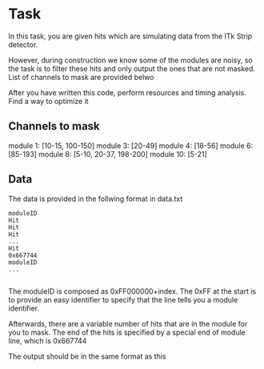 # Task
In this task, you are given hits which are simulating data from the ITk Strip detector. 

However, during construction we know some of the modules are noisy, so the task is to filter these hits and only output the ones that are not masked. List of channels to mask are provided belwo

After you have written this code, perform resources and timing analysis. Find a way to optimize it

## Channels to mask
module 1: [10-15, 100-150]
module 3: [20-49]
module 4: [18-56]
module 6: [85-193]
module 8: [5-10, 20-37, 198-200]
module 10: [5-21]

## Data
The data is provided in the follwing format in data.txt
```
moduleID
Hit
Hit
Hit
...
Hit
0x667744
moduleID
...


```

The moduleID is composed as 0xFF000000+index. The 0xFF at the start is to provide an easy identifier to specify that the line tells you a module identifier. 

Afterwards, there are a variable number of hits that are in the module for you to mask. The end of the hits is specified by a special end of module line, which is 0x667744


The output should be in the same format as this